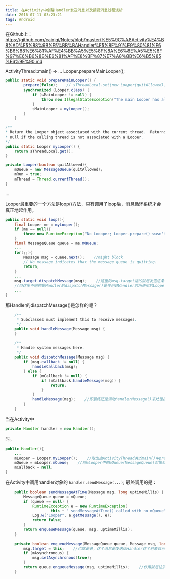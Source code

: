 ```yaml
---
title: 在Activity中创建Handler发送消息以及接受消息过程浅析
date: 2016-07-11 03:23:21
tags: Android
---
```


在Github上：https://github.com/caiqiqi/Notes/blob/master/%E5%9C%A8Activity%E4%B8%AD%E5%88%9B%E5%BB%BAHandler%E5%8F%91%E9%80%81%E6%B6%88%E6%81%AF%E4%BB%A5%E5%8F%8A%E6%8E%A5%E5%8F%97%E6%B6%88%E6%81%AF%E8%BF%87%E7%A8%8B%E6%B5%85%E6%9E%90.md

ActivityThread::main() ->
...
Looper.prepareMainLooper();
```java
public static void prepareMainLooper() {
        prepare(false);    // sThreadLocal.set(new Looper(quitAllowed));
        synchronized (Looper.class) {
            if (sMainLooper != null) {
                throw new IllegalStateException("The main Looper has already been prepared.");
            }
            sMainLooper = myLooper();
        }
    }
	
/**
* Return the Looper object associated with the current thread.  Returns
* null if the calling thread is not associated with a Looper.
*/
public static Looper myLooper() {
    return sThreadLocal.get();
}

private Looper(boolean quitAllowed){
    mQueue = new MessageQueue(quitAllowed);
	mRun = true;
	mThread = Thread.currentThread();
}
```

...

Looper最重要的一个方法是loop()方法，只有调用了loop后，消息循环系统才会真正地起作用。
```java
public static void loop(){
    final Looper me = myLooper();
	if (me == null){
	    throw new RuntimeException("No Loooper; Looper.prepare() wasn't called on this thread.");
	}
	final MessageQueue queue = me.mQueue;
	...
	for(;;){
	    Message msg = queue.next();    //might block
		// No message indicates that the message queue is quitting.
		return;
	}
	...
	msg.target.dispatchMessage(msg);    //这里的msg.target指的就是发送这条消息的Handler对象，这样Handler发送的消息最终又交给它的dispatchMessage方法来处理了。
	//但这里不同的是Handler的dispatchMessage()是在创建Handler时所使用的Looper的Looper.loop()方法中执行的，这样就成功将代码逻辑切换到指定的线程中去执行了。
	...
}
```
那Handler的dispatchMessage()是怎样的呢？
```java
    /**
     * Subclasses must implement this to receive messages.
     */
    public void handleMessage(Message msg) {
    }
    
    /**
     * Handle system messages here.
     */
    public void dispatchMessage(Message msg) {
        if (msg.callback != null) {
            handleCallback(msg);
        } else {
            if (mCallback != null) {
                if (mCallback.handleMessage(msg)) {
                    return;
                }
            }
            handleMessage(msg);    //即最终还是调动handlerMessage()来处理接收到的消息，不过这个方法得创建Handler时由程序员自己复写。
        }
    }
```



当在Activity中
```java
private Handler handler = new Handler();
```
时，

```java
public Handler(){
    ...
	mLooper = Looper.myLooper();    //取出由ActivityThread类的main()中prepare(false)之后存储在sThreadLocal中的mLooper对象，然后赋值给Handler对象的mLooper，即，拿到与主线程关联的Looper对象
	mQueue = mLooper.mQueue;    //将mLooper中的mQueue(MessageQueue)对象赋值给Handler对象的mQueue，之后Handler就可以把发送的消息存储在这个MessageQueue之中
	mCallback = null;
}
```

在Activity中调用handler对象的
`handler.sendMessage(...)`;
最终调用的是：
```java
    public boolean sendMessageAtTime(Message msg, long uptimeMillis) {
        MessageQueue queue = mQueue;
        if (queue == null) {
            RuntimeException e = new RuntimeException(
                    this + " sendMessageAtTime() called with no mQueue");
            Log.w("Looper", e.getMessage(), e);
            return false;
        }
        return enqueueMessage(queue, msg, uptimeMillis);
    }
	
	private boolean enqueueMessage(MessageQueue queue, Message msg, long uptimeMillis) {
        msg.target = this;    //也就是说，这个消息是发送给Handler这个对象自己的！！！
        if (mAsynchronous) {
            msg.setAsynchronous(true);
        }
        return queue.enqueueMessage(msg, uptimeMillis);    //作用就是往消息队列中插入一条消息(单链表的插入操作)
    }
```